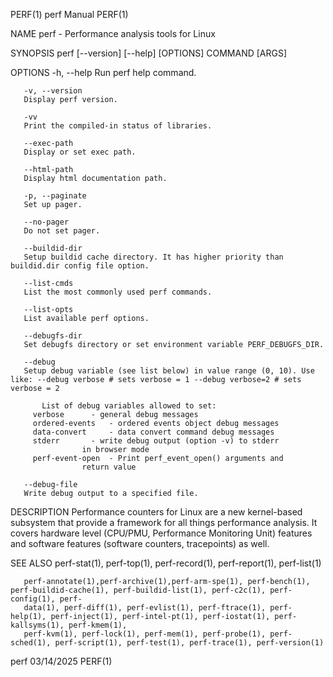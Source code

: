 PERF(1)									  perf Manual								       PERF(1)

NAME
       perf - Performance analysis tools for Linux

SYNOPSIS
       perf [--version] [--help] [OPTIONS] COMMAND [ARGS]

OPTIONS
       -h, --help
	   Run perf help command.

       -v, --version
	   Display perf version.

       -vv
	   Print the compiled-in status of libraries.

       --exec-path
	   Display or set exec path.

       --html-path
	   Display html documentation path.

       -p, --paginate
	   Set up pager.

       --no-pager
	   Do not set pager.

       --buildid-dir
	   Setup buildid cache directory. It has higher priority than buildid.dir config file option.

       --list-cmds
	   List the most commonly used perf commands.

       --list-opts
	   List available perf options.

       --debugfs-dir
	   Set debugfs directory or set environment variable PERF_DEBUGFS_DIR.

       --debug
	   Setup debug variable (see list below) in value range (0, 10). Use like: --debug verbose # sets verbose = 1 --debug verbose=2 # sets verbose = 2

	       List of debug variables allowed to set:
		 verbose	  - general debug messages
		 ordered-events	  - ordered events object debug messages
		 data-convert	  - data convert command debug messages
		 stderr		  - write debug output (option -v) to stderr
				    in browser mode
		 perf-event-open  - Print perf_event_open() arguments and
				    return value

       --debug-file
	   Write debug output to a specified file.

DESCRIPTION
       Performance counters for Linux are a new kernel-based subsystem that provide a framework for all things performance analysis. It covers hardware level
       (CPU/PMU, Performance Monitoring Unit) features and software features (software counters, tracepoints) as well.

SEE ALSO
       perf-stat(1), perf-top(1), perf-record(1), perf-report(1), perf-list(1)

       perf-annotate(1),perf-archive(1),perf-arm-spe(1), perf-bench(1), perf-buildid-cache(1), perf-buildid-list(1), perf-c2c(1), perf-config(1), perf-
       data(1), perf-diff(1), perf-evlist(1), perf-ftrace(1), perf-help(1), perf-inject(1), perf-intel-pt(1), perf-iostat(1), perf-kallsyms(1), perf-kmem(1),
       perf-kvm(1), perf-lock(1), perf-mem(1), perf-probe(1), perf-sched(1), perf-script(1), perf-test(1), perf-trace(1), perf-version(1)

perf									  03/14/2025								       PERF(1)

